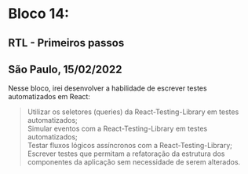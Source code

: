 # Bloco 14:

## RTL - Primeiros passos
## São Paulo, 15/02/2022

Nesse bloco, irei desenvolver a habilidade de escrever testes automatizados em React:

> Utilizar os seletores (queries) da React-Testing-Library em testes automatizados;\
> Simular eventos com a React-Testing-Library em testes automatizados;\
> Testar fluxos lógicos assíncronos com a React-Testing-Library;\
> Escrever testes que permitam a refatoração da estrutura dos componentes da aplicação sem necessidade de serem alterados.
